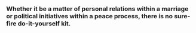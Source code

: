 ### Whether it be a matter of personal relations within a marriage or political initiatives within a peace process, there is no sure-fire do-it-yourself kit.